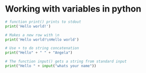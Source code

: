 # Working with variables in python

```python
# function print() prints to stdout
print('Hello world!')
```

```py
# Makes a new row with \n
print('Hello world!\nHello world')

# Use + to do string concatenation
print("Hello" + " " + "Angela")
```

```py
# The function input() gets a string from standard input
print("Hello " + input("whats your name"))
```
